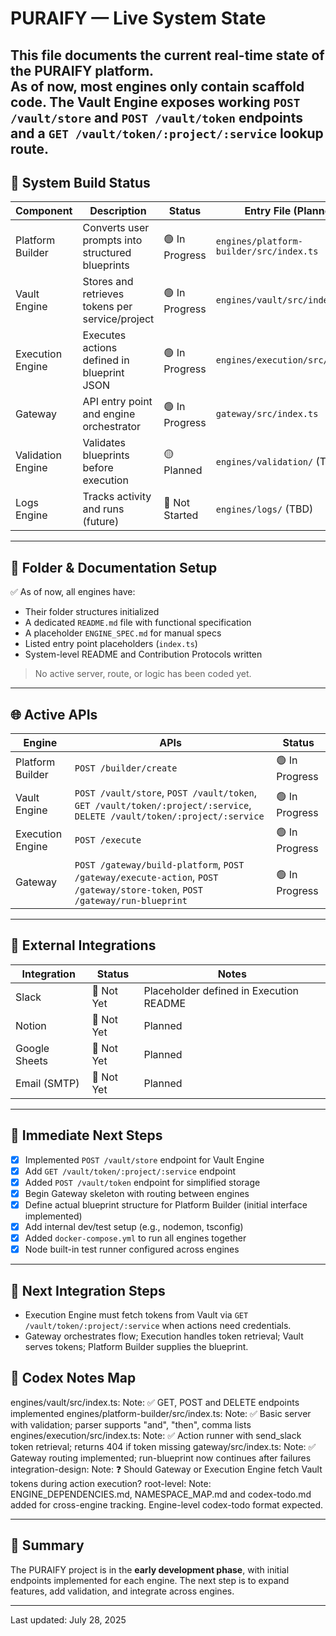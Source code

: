 # PURAIFY — Live System State

This file documents the current **real-time** state of the PURAIFY platform.  
As of now, most engines only contain scaffold code. The Vault Engine exposes working `POST /vault/store` and `POST /vault/token` endpoints and a `GET /vault/token/:project/:service` lookup route.
---

## 🧱 System Build Status

| Component           | Description                                  | Status       | Entry File (Planned)              |
|---------------------|----------------------------------------------|--------------|-----------------------------------|
| Platform Builder    | Converts user prompts into structured blueprints | 🟢 In Progress | `engines/platform-builder/src/index.ts` |
| Vault Engine        | Stores and retrieves tokens per service/project | 🟢 In Progress | `engines/vault/src/index.ts`      |
| Execution Engine    | Executes actions defined in blueprint JSON     | 🟢 In Progress | `engines/execution/src/index.ts`  |
| Gateway             | API entry point and engine orchestrator        | 🟢 In Progress | `gateway/src/index.ts`            |
| Validation Engine   | Validates blueprints before execution          | 🟡 Planned     | `engines/validation/` (TBD)       |
| Logs Engine         | Tracks activity and runs (future)              | 🔲 Not Started | `engines/logs/` (TBD)             |

---

## 📂 Folder & Documentation Setup

✅ As of now, all engines have:
- Their folder structures initialized
- A dedicated `README.md` file with functional specification
- A placeholder `ENGINE_SPEC.md` for manual specs
- Listed entry point placeholders (`index.ts`)
- System-level README and Contribution Protocols written

> No active server, route, or logic has been coded yet.

---

## 🌐 Active APIs

| Engine            | APIs            | Status       |
|-------------------|------------------|--------------|
| Platform Builder  | `POST /builder/create` | 🟢 In Progress |
| Vault Engine      | `POST /vault/store`, `POST /vault/token`, `GET /vault/token/:project/:service`, `DELETE /vault/token/:project/:service` | 🟢 In Progress |
| Execution Engine  | `POST /execute` | 🟢 In Progress |
| Gateway           | `POST /gateway/build-platform`, `POST /gateway/execute-action`, `POST /gateway/store-token`, `POST /gateway/run-blueprint` | 🟢 In Progress |

---

## 🔌 External Integrations

| Integration    | Status     | Notes |
|----------------|------------|-------|
| Slack          | 🔲 Not Yet | Placeholder defined in Execution README |
| Notion         | 🔲 Not Yet | Planned |
| Google Sheets  | 🔲 Not Yet | Planned |
| Email (SMTP)   | 🔲 Not Yet | Planned |

---

## 🚧 Immediate Next Steps

- [x] Implemented `POST /vault/store` endpoint for Vault Engine
- [x] Add `GET /vault/token/:project/:service` endpoint
- [x] Added `POST /vault/token` endpoint for simplified storage
- [x] Begin Gateway skeleton with routing between engines
- [x] Define actual blueprint structure for Platform Builder (initial interface implemented)
- [x] Add internal dev/test setup (e.g., nodemon, tsconfig)
- [x] Added `docker-compose.yml` to run all engines together
- [x] Node built-in test runner configured across engines

---
## 🔄 Next Integration Steps

- Execution Engine must fetch tokens from Vault via `GET /vault/token/:project/:service` when actions need credentials.
- Gateway orchestrates flow; Execution handles token retrieval; Vault serves tokens; Platform Builder supplies the blueprint.


## 🧠 Codex Notes Map
engines/vault/src/index.ts:
  Note: ✅ GET, POST and DELETE endpoints implemented
engines/platform-builder/src/index.ts:
  Note: ✅ Basic server with validation; parser supports "and", "then", comma lists
engines/execution/src/index.ts:
  Note: ✅ Action runner with send_slack token retrieval; returns 404 if token missing
gateway/src/index.ts:
  Note: ✅ Gateway routing implemented; run-blueprint now continues after failures
integration-design:
  Note: ❓ Should Gateway or Execution Engine fetch Vault tokens during action execution?
root-level:
  Note: ENGINE_DEPENDENCIES.md, NAMESPACE_MAP.md and codex-todo.md added for cross-engine tracking. Engine-level codex-todo format expected.

---

## 🧭 Summary

The PURAIFY project is in the **early development phase**, with initial endpoints implemented for each engine.
The next step is to expand features, add validation, and integrate across engines.

---

Last updated: July 28, 2025
